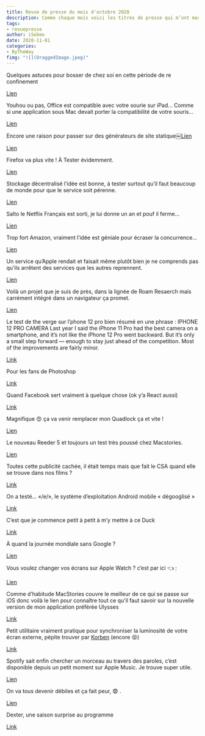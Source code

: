 ```yaml
---
title: Revue de presse du mois d'octobre 2020
description: Comme chaque mois voici les titres de presse qui m’ont marqué. 
tags: 
- revuepresse
author: iSebmo
date: 2020-11-01
categories: 
- ByTheWay
fimg: "![](DraggedImage.jpeg)"
--- 
```

Quelques astuces pour bosser de chez soi en cette période de re confinement 

[Lien](https://urbanbike.com/index.php/site/bosser-chez-soi-une-chouette-option-en-periode-de-pandemie)

Youhou ou pas, Office est compatible avec votre sourie sur iPad... Comme si une application sous Mac devait porter la compatibilité de votre souris...

[Lien](https://www.macstories.net/news/microsoft-is-rolling-out-ipad-pointer-support-to-its-office-suite/)

Encore une raison pour passer sur des générateurs de site statique￼[Lien](https://www.zdnet.fr/actualites/vague-de-defiguration-de-sites-francais-39911957.htm#xtor=123456)

[Lien](https://www.cultofmac.com/726008/france-iphone-free-headphone-earpods/)

Firefox va plus vite ! À Tester évidemment.

[Lien](http://web.developpez.com/actu/309852/Firefox-82-s-accompagne-d-une-augmentation-de-la-vitesse-chargement-des-pages-restauration-de-session-ainsi-que-de-la-promesse-de-prolonger-la-duree-de-vie-de-la-batterie/)

Stockage décentralisé l’idée est bonne, à tester surtout qu’il faut beaucoup de monde pour que le service soit pérenne. 

[Lien](https://korben.info/siastream.html)

Salto le Netflix Français est sorti, je lui donne un an et pouf il ferme...

[Lien](https://www.numerama.com/pop-culture/659462-ca-y-est-salto-est-lancee-en-france-et-vous-pouvez-tester-la-plateforme-gratuitement.html)

Trop fort Amazon, vraiment l’idée est géniale pour écraser la concurrence...

[Lien](https://techcrunch.com/2020/10/20/amazon-launches-a-program-to-pay-consumers-for-their-data-on-non-amazon-purchases/)

Un service qu’Apple rendait et faisait même plutôt bien je ne comprends pas qu’ils arrêtent des services que les autres reprennent.

[Lien](https://www.theverge.com/2020/10/20/21524645/google-photos-order-physical-prints-subscription-price-ai-selection)

Voilà un projet que je suis de près, dans la lignée de Roam Resaerch mais carrément intégré dans un navigateur ça promet. 

[Lien](https://techcrunch.com/2020/10/20/beam-is-building-a-web-browser-that-gathers-knowledge-from-your-web-activity/)

Le test de the verge sur l’phone 12 pro bien résumé en une phrase :
IPHONE 12 PRO CAMERA
Last year I said the iPhone 11 Pro had the best camera on a smartphone, and it’s not like the iPhone 12 Pro went backward. But it’s only a small step forward — enough to stay just ahead of the competition. Most of the improvements are fairly minor. 

[Link](https://www.theverge.com/21524288/apple-iphone-12-pro-review)

Pour les fans de Photoshop

[Link](https://www.theverge.com/2020/10/20/21517616/adobe-photoshop-ai-neural-filters-beta-launch-machine-learning)

Quand Facebook sert vraiment à quelque chose (ok y’a React aussi)

[Link](https://www.zdnet.fr/actualites/facebook-met-au-point-un-modele-de-traduction-automatique-multilingue-39911599.htm#xtor=123456)

Magnifique 😍 ça va venir remplacer mon Quadlock ça et vite !

[Lien](https://www.theverge.com/circuitbreaker/2020/10/19/21522620/peak-design-mobile-phone-case-bike-car-mount-tripod-hands-on-kickstarter)

Le nouveau Reeder 5 et toujours un test très poussé chez Macstories.

[Lien](https://www.macstories.net/reviews/reeder-5-review-read-later-tagging-icloud-sync-and-design-refinements/)

Toutes cette publicité cachée, il était temps mais que fait le CSA quand elle se trouve dans nos films ?

[Link](https://www.blogdumoderateur.com/instagram-publicites-cachees-influenceurs-nouvelles-mesures/)

On a testé… «/e/», le système d’exploitation Android mobile « dégooglisé »

[Link](https://www.lemonde.fr/pixels/article/2020/10/16/on-a-teste-e-le-systeme-d-exploitation-android-mobile-degooglise_6056265_4408996.html "On a testé… «/e/», le système d’exploitation Android mobile « dégooglisé »")

C’est que je commence petit à petit à m’y mettre à ce Duck

[Link](https://spreadprivacy.com/duckduckgo-search-map-directions/)

À quand la journée mondiale sans Google ?

[Lien](https://www.cultofmac.com/725045/duckduckgo-maps-private-driving-walking-directions/)

Vous voulez changer vos écrans sur Apple Watch ? c’est par ici 👈 :

[Lien](https://lifehacker.com/automatically-change-your-apple-watch-face-by-location-1845304120)

Comme d’habitude MacStories couvre le meilleur de ce qui se passe sur iOS donc voilà le lien pour connaître tout ce qu’il faut savoir sur la nouvelle version de mon application préférée Ulysses

[Link](https://www.macstories.net/reviews/ulysses-21-brings-revision-mode-to-iphone-and-ipad-alongside-updated-design/)

Petit utilitaire vraiment pratique pour synchroniser la luminosité de votre écran externe, pépite trouver par [Korben](https://korben.info/) (encore 😝)

[Link](https://korben.info/lunar-regler-luminosite-ecrans-externes-mac.html)

Spotify sait enfin chercher un morceau au travers des paroles, c’est disponible depuis un petit moment sur Apple Music. Je trouve super utile.

[Lien](https://www.cultofmac.com/724593/spotify-now-lets-you-search-by-lyrics/)

On va tous devenir débiles et ça fait peur, 😨 .

[Lien](https://www.calnewport.com/blog/2020/09/22/do-smartphones-make-us-dumber/)

Dexter, une saison surprise au programme

[Link](https://www.presse-citron.net/dexter-une-saison-surprise-au-programme/ "Dexter, une saison surprise au programme")
